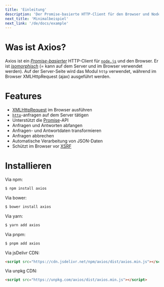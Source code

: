 ```yaml
---
title: 'Einleitung'
description: 'Der Promise-basierte HTTP-Client für den Browser und Node.js'
next_title: 'Minimalbeispiel'
next_link: '/de/docs/example'
---
```


# Was ist Axios?
Axios ist ein *[Promise-basierter](https://javascript.info/promise-basics)* HTTP-Client für [`node.js`](https://nodejs.org) und den Browser. Er ist *[isomorphisch](https://www.lullabot.com/articles/what-is-an-isomorphic-application)* (= kann auf dem Server und im Browser verwendet werden). Auf der Server-Seite wird das Modul `http` verwendet, während im Browser XMLHttpRequest (ajax) ausgeführt werden.

# Features

- [XMLHttpRequest](https://developer.mozilla.org/en-US/docs/Web/API/XMLHttpRequest) im Browser ausführen
- [`http`](http://nodejs.org/api/http.html)-anfragen auf dem Server tätigen
- Unterstützt die [Promise](https://developer.mozilla.org/en-US/docs/Web/JavaScript/Reference/Global_Objects/Promise)-API
- Anfragen und Antworten abfangen
- Anfragen- und Antwortdaten transformieren
- Anfragen abbrechen
- Automatische Verarbeitung von JSON-Daten
- Schützt im Browser vor [XSRF](http://en.wikipedia.org/wiki/Cross-site_request_forgery)

# Installieren

Via npm:

```bash
$ npm install axios
```

Via bower:

```bash
$ bower install axios
```

Via yarn:

```bash
$ yarn add axios
```

Via pnpm:

```bash
$ pnpm add axios
```

Via jsDelivr CDN:

```html
<script src="https://cdn.jsdelivr.net/npm/axios/dist/axios.min.js"></script>
```

Via unpkg CDN:

```html
<script src="https://unpkg.com/axios/dist/axios.min.js"></script>
```
